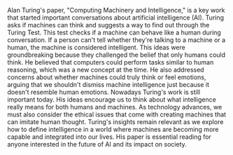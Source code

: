 Alan Turing's paper, "Computing Machinery and Intelligence," is a key work that started important conversations about artificial intelligence (AI). Turing asks if machines can think and suggests a way to find out through the Turing Test. This test checks if a machine can behave like a human during conversation. If a person can't tell whether they're talking to a machine or a human, the machine is considered intelligent. This ideas were groundbreaking because they challenged the belief that only humans could think. He believed that computers could perform tasks similar to human reasoning, which was a new concept at the time. He also addressed concerns about whether machines could truly think or feel emotions, arguing that we shouldn't dismiss machine intelligence just because it doesn't resemble human emotions. Nowadays Turing's work is still important today. His ideas encourage us to think about what intelligence really means for both humans and machines. As technology advances, we must also consider the ethical issues that come with creating machines that can imitate human thought. Turing's insights remain relevant as we explore how to define intelligence in a world where machines are becoming more capable and integrated into our lives. His paper is essential reading for anyone interested in the future of AI and its impact on society.

